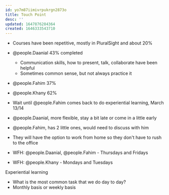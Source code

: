 ```yaml
---
id: yo7m87iimivrpukrgn2873o
title: Touch Point
desc: ''
updated: 1647876284364
created: 1646333543710
---
```


- Courses have been repetitive, mostly in PluralSight and about 20%
- @people.Daanial 43% completed
    - Communication skills, how to present, talk, collaborate have been helpful
    - Sometimes common sense, but not always practice it 
- @people.Fahim 37%
- @people.Khany 62%
- Wait until @people.Fahim comes back to do experiential learning, March 13/14

- @people.Daanial, more flexible, stay a bit late or come in a little early 
- @people.Fahim, has 2 little ones, would need to discuss with him 

- They will have the option to work from home so they don't have to rush to the office 
- WFH: @people.Daanial, @people.Fahim - Thursdays and Fridays 
- WFH: @people.Khany - Mondays and Tuesdays

Experiential learning
- What is the most common task that we do day to day?
- Monthly basis or weekly basis
